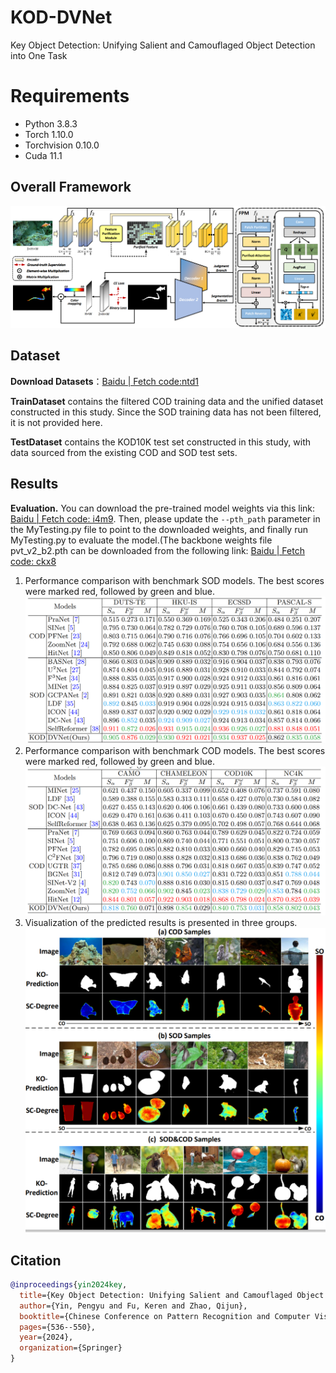 
# KOD-DVNet 

Key Object Detection: Unifying Salient and Camouflaged Object Detection into One Task


# Requirements
* Python 3.8.3 <br>
* Torch 1.10.0 <br>
* Torchvision 0.10.0 <br>
* Cuda 11.1 <br>

## Overall Framework
![alt text](./images/image-3.png)

## Dataset
**Download Datasets**：[Baidu | Fetch code:ntd1](https://pan.baidu.com/share/init?surl=R8FytbGt7w1LpwxLUKashg&pwd=ntd1)

**TrainDataset** contains the filtered COD training data and the unified dataset constructed in this study. Since the SOD training data has not been filtered, it is not provided here.

**TestDataset** contains the KOD10K test set constructed in this study, with data sourced from the existing COD and SOD test sets.

## Results

**Evaluation.** You can download the pre-trained model weights via this link: [Baidu | Fetch code: i4m9](https://pan.baidu.com/s/15OsMmxdI2w4Y1p2ynZM--Q). Then, please update the `--pth_path` parameter in the MyTesting.py file to point to the downloaded weights, and finally run MyTesting.py to evaluate the model.(The backbone weights file pvt_v2_b2.pth can be downloaded from the following link: [Baidu | Fetch code: ckx8](https://pan.baidu.com/s/1e_FaBHMgRRkUbFKc4N6Dog?pwd=ckx8)

1. Performance comparison with benchmark SOD models. The best scores were marked red, followed by green and blue.
![alt text](./images/image.png)
2. Performance comparison with benchmark COD models. The best scores were marked red, followed by green and blue.
![alt text](./images/image-1.png)
3. Visualization of the predicted results is presented in three groups.
![alt text](./images/image-2.png)

## Citation
```bibtex
@inproceedings{yin2024key,
  title={Key Object Detection: Unifying Salient and Camouflaged Object Detection Into One Task},
  author={Yin, Pengyu and Fu, Keren and Zhao, Qijun},
  booktitle={Chinese Conference on Pattern Recognition and Computer Vision (PRCV)},
  pages={536--550},
  year={2024},
  organization={Springer}
}


